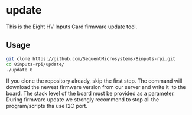 
# update

This is the Eight HV Inputs Card firmware update tool.

## Usage

```bash
git clone https://github.com/SequentMicrosystems/8inputs-rpi.git
cd 8inputs-rpi/update/
./update 0
```


If you clone the repository already, skip the first step. 
The command will download the newest firmware version from our server and write it  to the board.
The stack level of the board must be provided as a parameter. 
During firmware update we strongly recommend to stop all the program/scripts tha use I2C port.
